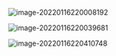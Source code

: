 ![image-20220116220008192](C:\Users\inui\AppData\Roaming\Typora\typora-user-images\image-20220116220008192.png)

![image-20220116220039681](C:\Users\inui\AppData\Roaming\Typora\typora-user-images\image-20220116220039681.png)

![image-20220116220410748](C:\Users\inui\AppData\Roaming\Typora\typora-user-images\image-20220116220410748.png)